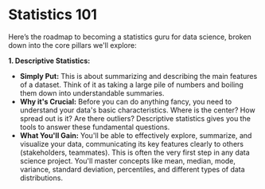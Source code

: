 # Statistics 101

Here’s the roadmap to becoming a statistics guru for data science, broken down into the core pillars we'll explore:

**1. Descriptive Statistics:**

- **Simply Put:** This is about summarizing and describing the main features of a dataset. Think of it as taking a large pile of numbers and boiling them down into understandable summaries.
- **Why it's Crucial:** Before you can do anything fancy, you need to understand your data's basic characteristics. Where is the center? How spread out is it? Are there outliers? Descriptive statistics gives you the tools to answer these fundamental questions.
- **What You'll Gain:** You'll be able to effectively explore, summarize, and visualize your data, communicating its key features clearly to others (stakeholders, teammates). This is often the very first step in any data science project. You'll master concepts like mean, median, mode, variance, standard deviation, percentiles, and different types of data distributions.
